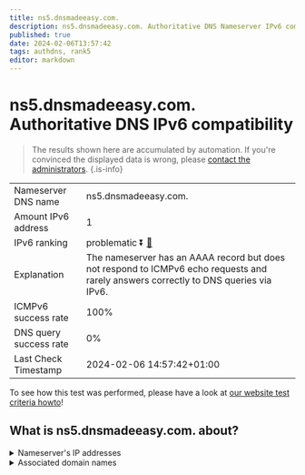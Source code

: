 ```yaml
---
title: ns5.dnsmadeeasy.com.
description: ns5.dnsmadeeasy.com. Authoritative DNS Nameserver IPv6 compatibility
published: true
date: 2024-02-06T13:57:42
tags: authdns, rank5
editor: markdown
---
```


# ns5.dnsmadeeasy.com. Authoritative DNS IPv6 compatibility

> The results shown here are accumulated by automation. If you're convinced the displayed data is wrong, please [contact the administrators](/howto/chat). 
{.is-info}




|   |   |
| - | - |
| Nameserver DNS name | ns5.dnsmadeeasy.com.
| Amount IPv6 address | 1
| IPv6 ranking | problematic :arrow_double_down: [🔗](/howto/ranking) |
| Explanation | The nameserver has an AAAA record but does not respond to ICMPv6 echo requests and rarely answers correctly to DNS queries via IPv6. |
| ICMPv6 success rate | 100%|
| DNS query success rate | 0% |
| Last Check Timestamp | 2024-02-06 14:57:42+01:00 |

To see how this test was performed, please have a look at [our website test criteria howto](/howto/testcriteria/authdns)!


## What is ns5.dnsmadeeasy.com. about?




<details>
<summary>Nameserver's IP addresses</summary>

2600:1800:5::1

</details>



<details>
<summary>Associated domain names</summary>

www.nvidia.com

</details>
